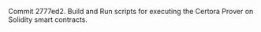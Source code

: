 Commit 2777ed2.                    Build and Run scripts for executing the Certora Prover on Solidity smart contracts.